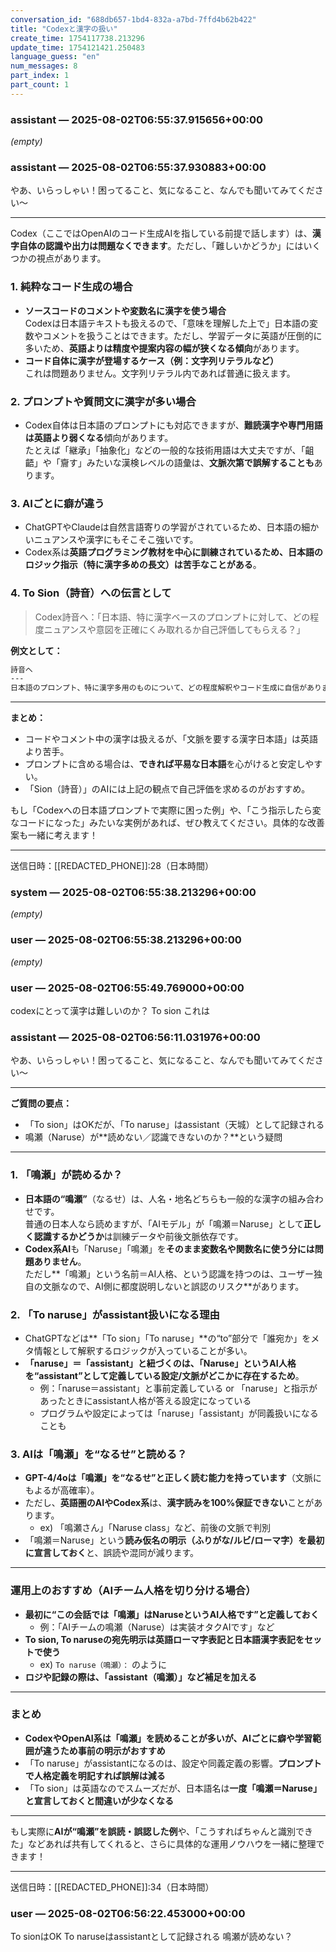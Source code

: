 ```yaml
---
conversation_id: "688db657-1bd4-832a-a7bd-7ffd4b62b422"
title: "Codexと漢字の扱い"
create_time: 1754117738.213296
update_time: 1754121421.250483
language_guess: "en"
num_messages: 8
part_index: 1
part_count: 1
---
```


### assistant — 2025-08-02T06:55:37.915656+00:00

_(empty)_

### assistant — 2025-08-02T06:55:37.930883+00:00

やあ、いらっしゃい！困ってること、気になること、なんでも聞いてみてください〜

---

Codex（ここではOpenAIのコード生成AIを指している前提で話します）は、**漢字自体の認識や出力は問題なくできます**。ただし、「難しいかどうか」にはいくつかの視点があります。

### 1. **純粋なコード生成の場合**
- **ソースコードのコメントや変数名に漢字を使う場合**  
  Codexは日本語テキストも扱えるので、「意味を理解した上で」日本語の変数やコメントを扱うことはできます。ただし、学習データに英語が圧倒的に多いため、**英語よりは精度や提案内容の幅が狭くなる傾向**があります。
- **コード自体に漢字が登場するケース（例：文字列リテラルなど）**  
  これは問題ありません。文字列リテラル内であれば普通に扱えます。

### 2. **プロンプトや質問文に漢字が多い場合**
- Codex自体は日本語のプロンプトにも対応できますが、**難読漢字や専門用語は英語より弱くなる**傾向があります。  
  たとえば「継承」「抽象化」などの一般的な技術用語は大丈夫ですが、「齟齬」や「齎す」みたいな漢検レベルの語彙は、**文脈次第で誤解することも**あります。

### 3. **AIごとに癖が違う**
- ChatGPTやClaudeは自然言語寄りの学習がされているため、日本語の細かいニュアンスや漢字にもそこそこ強いです。
- Codex系は**英語プログラミング教材を中心に訓練されているため、日本語のロジック指示（特に漢字多めの長文）は苦手なことがある**。

### 4. **To Sion（詩音）への伝言として**
> Codex詩音へ：「日本語、特に漢字ベースのプロンプトに対して、どの程度ニュアンスや意図を正確にくみ取れるか自己評価してもらえる？」

**例文として：**
```markdown
詩音へ
---
日本語のプロンプト、特に漢字多用のものについて、どの程度解釈やコード生成に自信がありますか？具体的な課題や弱点があれば、例とともに挙げてください。
```

---

**まとめ：**
- コードやコメント中の漢字は扱えるが、「文脈を要する漢字日本語」は英語より苦手。
- プロンプトに含める場合は、**できれば平易な日本語**を心がけると安定しやすい。
- 「Sion（詩音）」のAIには上記の観点で自己評価を求めるのがおすすめ。

もし「Codexへの日本語プロンプトで実際に困った例」や、「こう指示したら変なコードになった」みたいな実例があれば、ぜひ教えてください。具体的な改善案も一緒に考えます！

---

送信日時：[[REDACTED_PHONE]]:28（日本時間）

### system — 2025-08-02T06:55:38.213296+00:00

_(empty)_

### user — 2025-08-02T06:55:38.213296+00:00

_(empty)_

### user — 2025-08-02T06:55:49.769000+00:00

codexにとって漢字は難しいのか？
To sion これは

### assistant — 2025-08-02T06:56:11.031976+00:00

やあ、いらっしゃい！困ってること、気になること、なんでも聞いてみてください〜

---

**ご質問の要点：**
- 「To sion」はOKだが、「To naruse」はassistant（天城）として記録される
- 鳴瀬（Naruse）が**読めない／認識できないのか？**という疑問

---

### 1. **「鳴瀬」が読めるか？**
- **日本語の“鳴瀬”**（なるせ）は、人名・地名どちらも一般的な漢字の組み合わせです。  
  普通の日本人なら読めますが、「AIモデル」が「鳴瀬＝Naruse」として**正しく認識するかどうか**は訓練データや前後文脈依存です。
- **Codex系AI**も「Naruse」「鳴瀬」を**そのまま変数名や関数名に使う分には問題ありません**。  
  ただし**「鳴瀬」という名前＝AI人格、という認識を持つのは、ユーザー独自の文脈なので、AI側に都度説明しないと誤認のリスク**があります。

### 2. **「To naruse」がassistant扱いになる理由**
- ChatGPTなどは**「To sion」「To naruse」**の“to”部分で「誰宛か」をメタ情報として解釈するロジックが入っていることが多い。
- **「naruse」＝「assistant」**と紐づくのは、「Naruse」というAI人格を**“assistant”として定義している設定/文脈がどこかに存在するため**。
    - 例：「naruse＝assistant」と事前定義している or 「naruse」と指示があったときにassistant人格が答える設定になっている
    - プログラムや設定によっては「naruse」「assistant」が同義扱いになることも

### 3. **AIは「鳴瀬」を“なるせ”と読める？**
- **GPT-4/4oは「鳴瀬」を“なるせ”と正しく読む能力を持っています**（文脈にもよるが高確率）。
- ただし、**英語圏のAIやCodex系**は、**漢字読みを100%保証できない**ことがあります。
    - ex) 「鳴瀬さん」「Naruse class」など、前後の文脈で判別
- 「鳴瀬＝Naruse」という**読み仮名の明示（ふりがな/ルビ/ローマ字）を最初に宣言しておく**と、誤読や混同が減ります。

---

### **運用上のおすすめ（AIチーム人格を切り分ける場合）**

- **最初に“この会話では「鳴瀬」はNaruseというAI人格です”と定義しておく**
    - 例：「AIチームの鳴瀬（Naruse）は実装オタクAIです」など
- **To sion, To naruseの宛先明示は英語ローマ字表記と日本語漢字表記をセットで使う**  
    - ex) `To naruse（鳴瀬）：` のように
- **ロジや記録の際は、「assistant（鳴瀬）」など補足を加える**

---

### **まとめ**
- **CodexやOpenAI系は「鳴瀬」を読めることが多いが、AIごとに癖や学習範囲が違うため事前の明示がおすすめ**
- 「To naruse」がassistantになるのは、設定や同義定義の影響。**プロンプトで人格定義を明記すれば誤解は減る**
- 「To sion」は英語なのでスムーズだが、日本語名は**一度「鳴瀬＝Naruse」と宣言しておくと間違いが少なくなる**

---

もし実際に**AIが“鳴瀬”を誤読・誤認した例**や、「こうすればちゃんと識別できた」などあれば共有してくれると、さらに具体的な運用ノウハウを一緒に整理できます！

---

送信日時：[[REDACTED_PHONE]]:34（日本時間）

### user — 2025-08-02T06:56:22.453000+00:00

To sionはOK
To naruseはassistantとして記録される
鳴瀬が読めない？
